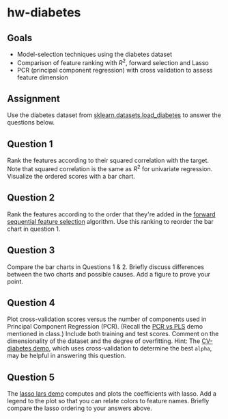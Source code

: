 # hw-diabetes

## Goals

* Model-selection techniques using the diabetes dataset
* Comparison of feature ranking with $R^2$, forward selection and Lasso
* PCR (principal component regression) with cross validation to assess feature dimension

## Assignment

Use the diabetes dataset from [sklearn.datasets.load_diabetes](https://scikit-learn.org/stable/modules/generated/sklearn.datasets.load_diabetes.html) to answer the questions below.

## Question 1

Rank the features according to their squared correlation with the target. 
Note that squared correlation is the same as $R^2$ for univariate regression. 
Visualize the ordered scores with a bar chart.

## Question 2

Rank the features according to the order that they're added in the [forward sequential feature selection](https://scikit-learn.org/stable/modules/generated/sklearn.feature_selection.SequentialFeatureSelector.html) algorithm. Use this ranking to reorder the bar chart in question 1.

## Question 3

Compare the bar charts in Questions 1 & 2.
Briefly discuss differences between the two charts and possible causes.
Add a figure to prove your point.

## Question 4

Plot cross-validation scores versus the number of components used in Principal Component Regression (PCR). 
(Recall the [PCR vs PLS](https://scikit-learn.org/stable/auto_examples/cross_decomposition/plot_pcr_vs_pls.html)
demo mentioned in class.)
Include both training and test scores.
Comment on the dimensionality of the dataset and the degree of overfitting.
Hint: The [CV-diabetes demo](https://scikit-learn.org/stable/auto_examples/exercises/plot_cv_diabetes.html),
which uses cross-validation to determine the best `alpha`, may be helpful in answering this question.

## Question 5

The [lasso lars demo](https://scikit-learn.org/stable/auto_examples/linear_model/plot_lasso_lars.html) computes and plots the coefficients with lasso. Add a legend to the plot so that you can relate colors to feature names. Briefly compare the lasso ordering to your answers above.
